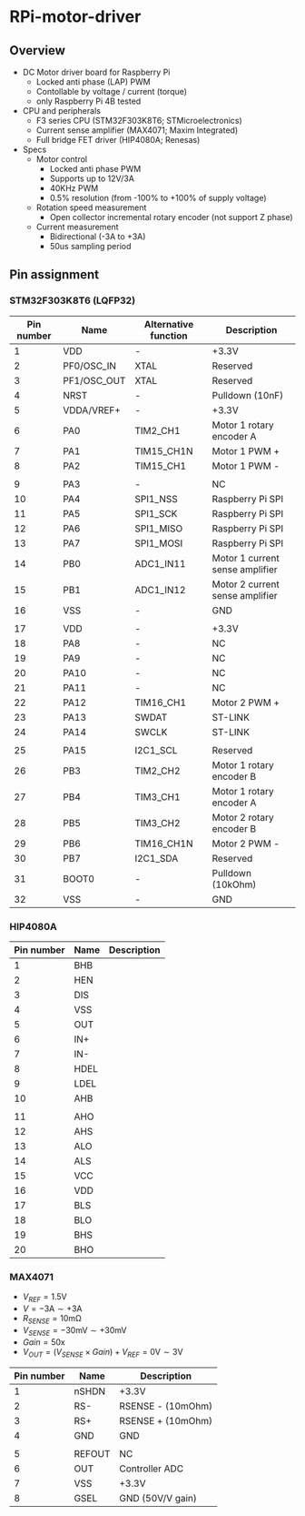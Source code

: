 # RPi-motor-driver

## Overview

+ DC Motor driver board for Raspberry Pi
  + Locked anti phase (LAP) PWM
  + Contollable by voltage / current (torque)
  + only Raspberry Pi 4B tested
+ CPU and peripherals
  + F3 series CPU (STM32F303K8T6; STMicroelectronics)
  + Current sense amplifier (MAX4071; Maxim Integrated)
  + Full bridge FET driver (HIP4080A; Renesas)
+ Specs
  + Motor control
    + Locked anti phase PWM
    + Supports up to 12V/3A
    + 40KHz PWM
    + 0.5% resolution (from -100% to +100% of supply voltage)
  + Rotation speed measurement
    + Open collector incremental rotary encoder (not support Z phase)
  + Current measurement
    + Bidirectional (-3A to +3A)
    + 50us sampling period

## Pin assignment

### STM32F303K8T6 (LQFP32)

| Pin number | Name | Alternative function | Description |
| - | - | - | - |
| 1 | VDD | - | +3.3V |
| 2 | PF0/OSC_IN | XTAL | Reserved |
| 3 | PF1/OSC_OUT | XTAL | Reserved |
| 4 | NRST | - | Pulldown (10nF) |
| 5 | VDDA/VREF+ | - | +3.3V |
| 6 | PA0 | TIM2_CH1 | Motor 1 rotary encoder A |
| 7 | PA1 | TIM15_CH1N | Motor 1 PWM + |
| 8 | PA2 | TIM15_CH1 | Motor 1 PWM - |
|||||
| 9 | PA3 | - | NC |
| 10 | PA4 | SPI1_NSS | Raspberry Pi SPI |
| 11 | PA5 | SPI1_SCK | Raspberry Pi SPI |
| 12 | PA6 | SPI1_MISO | Raspberry Pi SPI |
| 13 | PA7 | SPI1_MOSI | Raspberry Pi SPI |
| 14 | PB0 | ADC1_IN11 | Motor 1 current sense amplifier |
| 15 | PB1 | ADC1_IN12 | Motor 2 current sense amplifier |
| 16 | VSS | - | GND |
|||||
| 17 | VDD | - | +3.3V |
| 18 | PA8 | - | NC |
| 19 | PA9 | - | NC |
| 20 | PA10 | - | NC |
| 21 | PA11 | - | NC |
| 22 | PA12 | TIM16_CH1 | Motor 2 PWM + |
| 23 | PA13 | SWDAT | ST-LINK |
| 24 | PA14 | SWCLK | ST-LINK |
|||||
| 25 | PA15 | I2C1_SCL | Reserved |
| 26 | PB3 | TIM2_CH2 | Motor 1 rotary encoder B |
| 27 | PB4 | TIM3_CH1 | Motor 1 rotary encoder A |
| 28 | PB5 | TIM3_CH2 | Motor 2 rotary encoder B |
| 29 | PB6 | TIM16_CH1N | Motor 2 PWM - |
| 30 | PB7 | I2C1_SDA | Reserved |
| 31 | BOOT0 | - | Pulldown (10kOhm) |
| 32 | VSS | - | GND |

### HIP4080A

| Pin number | Name | Description |
| - | - | - |
| 1 | BHB |
| 2 | HEN |
| 3 | DIS |
| 4 | VSS |
| 5 | OUT |
| 6 | IN+ |
| 7 | IN- |
| 8 | HDEL |
| 9 | LDEL |
| 10 | AHB |
||||
| 11 | AHO |
| 12 | AHS |
| 13 | ALO |
| 14 | ALS |
| 15 | VCC |
| 16 | VDD |
| 17 | BLS |
| 18 | BLO |
| 19 | BHS |
| 20 | BHO |

### MAX4071

+ $V_{REF} = 1.5 \mathrm{V}$
+ $V = -3 \mathrm{A} \sim +3 \mathrm{A}$
+ $R_{SENSE} = 10 \mathrm{m \Omega}$
+ $V_{SENSE} = -30 \mathrm{mV} \sim +30 \mathrm{mV}$
+ $Gain = 50 \mathrm{x}$
+ $V_{OUT} = (V_{SENSE} \times Gain) + V_{REF} = 0 \mathrm{V} \sim 3 \mathrm{V}$

| Pin number | Name | Description |
| - | - | - |
| 1 | nSHDN | +3.3V |
| 2 | RS- | RSENSE - (10mOhm) |
| 3 | RS+ | RSENSE + (10mOhm) |
| 4 | GND | GND |
||||
| 5 | REFOUT | NC |
| 6 | OUT | Controller ADC |
| 7 | VSS | +3.3V |
| 8 | GSEL | GND (50V/V gain) |
